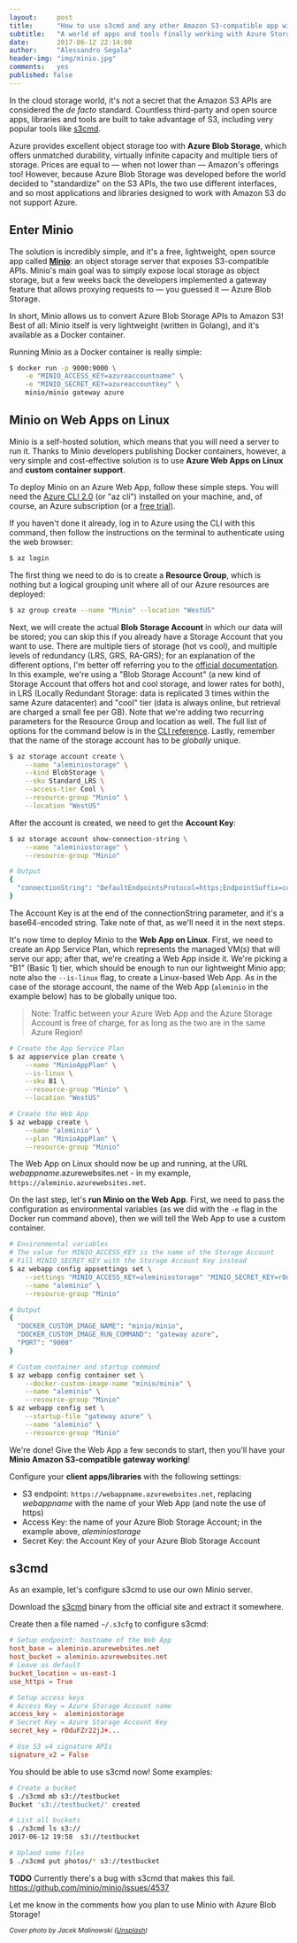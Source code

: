 ```yaml
---
layout:     post
title:      "How to use s3cmd and any other Amazon S3-compatible app with Azure Blob Storage"
subtitle:   "A world of apps and tools finally working with Azure Storage, in just 5 minutes!"
date:       2017-06-12 22:14:00
author:     "Alessandro Segala"
header-img: "img/minio.jpg"
comments:   yes
published: false
---
```


In the cloud storage world, it's not a secret that the Amazon S3 APIs are considered the *de facto* standard. Countless third-party and open source apps, libraries and tools are built to take advantage of S3, including very popular tools like [s3cmd](http://s3tools.org/s3cmd).

Azure provides excellent object storage too with **Azure Blob Storage**, which offers unmatched durability, virtually infinite capacity and multiple tiers of storage. Prices are equal to — when not lower than — Amazon's offerings too! However, because Azure Blob Storage was developed before the world decided to "standardize" on the S3 APIs, the two use different interfaces, and so most applications and libraries designed to work with Amazon S3 do not support Azure.

## Enter Minio

The solution is incredibly simple, and it's a free, lightweight, open source app called **[Minio](https://minio.io/)**: an object storage server that exposes S3-compatible APIs. Minio's main goal was to simply expose local storage as object storage, but a few weeks back the developers implemented a gateway feature that allows proxying requests to — you guessed it — Azure Blob Storage.

In short, Minio allows us to convert Azure Blob Storage APIs to Amazon S3! Best of all: Minio itself is very lightweight (written in Golang), and it's available as a Docker container.

Running Minio as a Docker container is really simple:

````bash
$ docker run -p 9000:9000 \
    -e "MINIO_ACCESS_KEY=azureaccountname" \
    -e "MINIO_SECRET_KEY=azureaccountkey" \
    minio/minio gateway azure
````

## Minio on Web Apps on Linux

Minio is a self-hosted solution, which means that you will need a server to run it. Thanks to Minio developers publishing Docker containers, however, a very simple and cost-effective solution is to use **Azure Web Apps on Linux** and **custom container support**.

To deploy Minio on an Azure Web App, follow these simple steps. You will need the [Azure CLI 2.0](https://docs.microsoft.com/en-us/cli/azure/install-azure-cli) (or "az cli") installed on your machine, and, of course, an Azure subscription (or a [free trial](http://azure.com/free)).

If you haven't done it already, log in to Azure using the CLI with this command, then follow the instructions on the terminal to authenticate using the web browser:

````bash
$ az login
````

The first thing we need to do is to create a **Resource Group**, which is nothing but a logical grouping unit where all of our Azure resources are deployed:

````bash
$ az group create --name "Minio" --location "WestUS"
````

Next, we will create the actual **Blob Storage Account** in which our data will be stored; you can skip this if you already have a Storage Account that you want to use. There are multiple tiers of storage (hot vs cool), and multiple levels of redundancy (LRS, GRS, RA-GRS); for an explanation of the different options, I'm better off referring you to the [official documentation](https://docs.microsoft.com/en-us/azure/storage/storage-blob-storage-tiers). In this example, we're using a "Blob Storage Account" (a new kind of Storage Account that offers hot and cool storage, and lower rates for both), in LRS (Locally Redundant Storage: data is replicated 3 times within the same Azure datacenter) and "cool" tier (data is always online, but retrieval are charged a small fee per GB). Note that we're adding two recurring parameters for the Resource Group and location as well. The full list of options for the command below is in the [CLI reference](https://docs.microsoft.com/en-us/cli/azure/storage/account#create). Lastly, remember that the name of the storage account has to be *globally* unique.

````bash
$ az storage account create \
    --name "aleminiostorage" \
    --kind BlobStorage \
    --sku Standard_LRS \
    --access-tier Cool \
    --resource-group "Minio" \
    --location "WestUS"
````

After the account is created, we need to get the **Account Key**:

````bash
$ az storage account show-connection-string \
    --name "aleminiostorage" \
    --resource-group "Minio"

# Output
{
  "connectionString": "DefaultEndpointsProtocol=https;EndpointSuffix=core.windows.net;AccountName=aleminiostorage;AccountKey=rOduFZr22jJ+..."
}
````

The Account Key is at the end of the connectionString parameter, and it's a base64-encoded string. Take note of that, as we'll need it in the next steps.

It's now time to deploy Minio to the **Web App on Linux**. First, we need to create an App Service Plan, which represents the managed VM(s) that will serve our app; after that, we're creating a Web App inside it. We're picking a "B1" (Basic 1) tier, which should be enough to run our lightweight Minio app; note also the `--is-linux` flag, to create a Linux-based Web App. As in the case of the storage account, the name of the Web App (`aleminio` in the example below) has to be globally unique too.

> Note: Traffic between your Azure Web App and the Azure Storage Account is free of charge, for as long as the two are in the same Azure Region!

````bash
# Create the App Service Plan
$ az appservice plan create \
    --name "MinioAppPlan" \
    --is-linux \
    --sku B1 \
    --resource-group "Minio" \
    --location "WestUS"

# Create the Web App
$ az webapp create \
    --name "aleminio" \
    --plan "MinioAppPlan" \
    --resource-group "Minio"
````

The Web App on Linux should now be up and running, at the URL *webappname*.azurewebsites.net - in my example, `https://aleminio.azurewebsites.net`.

On the last step, let's **run Minio on the Web App**. First, we need to pass the configuration as environmental variables (as we did with the `-e` flag in the Docker run command above), then we will tell the Web App to use a custom container.

````bash
# Environmental variables
# The value for MINIO_ACCESS_KEY is the name of the Storage Account
# Fill MINIO_SECRET_KEY with the Storage Account Key instead
$ az webapp config appsettings set \
    --settings "MINIO_ACCESS_KEY=aleminiostorage" "MINIO_SECRET_KEY=rOduFZr22jJ+..." "PORT=9000" \
    --name "aleminio" \
    --resource-group "Minio"

# Output
{
  "DOCKER_CUSTOM_IMAGE_NAME": "minio/minio",
  "DOCKER_CUSTOM_IMAGE_RUN_COMMAND": "gateway azure",
  "PORT": "9000"
}

# Custom container and startup command
$ az webapp config container set \
    --docker-custom-image-name "minio/minio" \
    --name "aleminio" \
    --resource-group "Minio"
$ az webapp config set \
    --startup-file "gateway azure" \
    --name "aleminio" \
    --resource-group "Minio"
````

We're done! Give the Web App a few seconds to start, then you'll have your **Minio Amazon S3-compatible gateway working**!

Configure your **client apps/libraries** with the following settings:

- S3 endpoint: `https://webappname.azurewebsites.net`, replacing *webappname* with the name of your Web App (and note the use of https)
- Access Key: the name of your Azure Blob Storage Account; in the example above, *aleminiostorage*
- Secret Key: the Account Key of your Azure Blob Storage Account

## s3cmd

As an example, let's configure s3cmd to use our own Minio server.

Download the [s3cmd](http://s3tools.org/s3cmd) binary from the official site and extract it somewhere.

Create then a file named `~/.s3cfg` to configure s3cmd:

````conf
# Setup endpoint: hostname of the Web App
host_base = aleminio.azurewebsites.net
host_bucket = aleminio.azurewebsites.net
# Leave as default
bucket_location = us-east-1
use_https = True

# Setup access keys
# Access Key = Azure Storage Account name
access_key =  aleminiostorage
# Secret Key = Azure Storage Account Key
secret_key = rOduFZr22jJ+...

# Use S3 v4 signature APIs
signature_v2 = False
````

You should be able to use s3cmd now! Some examples:

````bash
# Create a bucket
$ ./s3cmd mb s3://testbucket
Bucket 's3://testbucket/' created

# List all buckets
$ ./s3cmd ls s3://
2017-06-12 19:58  s3://testbucket

# Uplaod some files
$ ./s3cmd put photos/* s3://testbucket
````

**TODO** Currently there's a bug with s3cmd that makes this fail. https://github.com/minio/minio/issues/4537


Let me know in the comments how you plan to use Minio with Azure Blob Storage!

<small>*Cover photo by Jacek Malinowski ([Unsplash](https://unsplash.com/@jaxek?utm_campaign=photographer-credit))*</small>